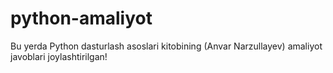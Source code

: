 # python-amaliyot
Bu yerda Python dasturlash asoslari kitobining (Anvar Narzullayev) amaliyot javoblari joylashtirilgan!
